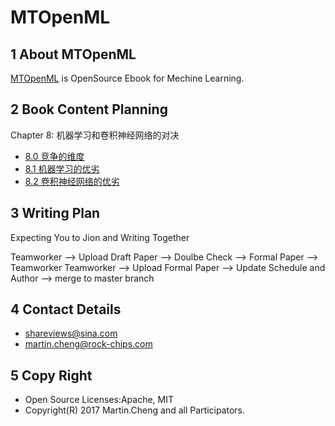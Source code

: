 # MTOpenML

## 1 About MTOpenML
[MTOpenML](https://github.com/MTMediaDev/MTOpenML) is OpenSource Ebook for  Mechine  Learning.

## 2 Book Content Planning

Chapter 8: 机器学习和卷积神经网络的对决
* [8.0 竞争的维度](../../book-open-ml-cn/8-ml-versus/80-ml-good-ml.md)
* [8.1 机器学习的优劣](../../book-open-ml-cn/8-ml-versus/81-ml-good-ml.md)
* [8.2 卷积神经网络的优劣](../../book-open-ml-cn/8-ml-versus/82-ml-good-cnn.md)

## 3 Writing Plan
Expecting You to Jion and Writing Together

Teamworker --> Upload Draft Paper  --> Doulbe Check --> Formal Paper -->  Teamworker
Teamworker --> Upload Formal Paper --> Update Schedule and Author --> merge to master branch

## 4 Contact Details
* shareviews@sina.com
* martin.cheng@rock-chips.com

## 5 Copy Right
* Open Source Licenses:Apache, MIT
* Copyright(R) 2017 Martin.Cheng and all Participators.
